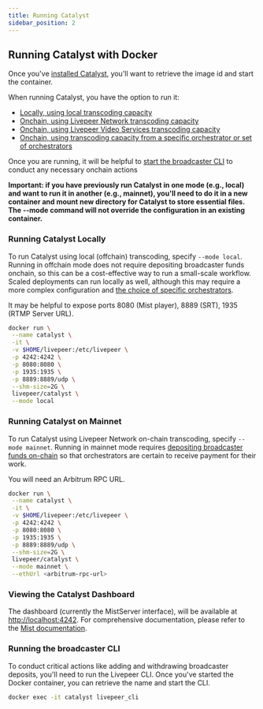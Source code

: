 ```yaml
---
title: Running Catalyst
sidebar_position: 2
---
```


## Running Catalyst with Docker

Once you've [installed Catalyst](/broadcasters/getting-started/install), you'll want to retrieve the image id and start the container.

When running Catalyst, you have the option to run it:

- [Locally, using local transcoding capacity](#running-Catalyst-locally)
- [Onchain, using Livepeer Network transcoding capacity](#running-Catalyst-on-mainnet)
- [Onchain, using Livepeer Video Services transcoding capacity](#running-Catalyst-with-livepeercom)
- [Onchain, using transcoding capacity from a specific orchestrator or set of orchestrators](/broadcasters/how-to-guides/choose-orchestrator)

Once you are running, it will be helpful to [start the broadcaster CLI](#running-the-broadcaster-cli) to conduct any necessary onchain actions

**Important: if you have previously run Catalyst in one mode (e.g., local) and want to run it in another (e.g., mainnet), you'll need to do it in a new container and mount new directory for Catalyst to store essential files. The --mode command will not override the configuration in an existing container.**

### Running Catalyst Locally

To run Catalyst using local (offchain) transcoding, specify `--mode local`. Running in offchain mode does not require depositing broadcaster funds onchain, so this can be a cost-effective way to run a small-scale workflow. Scaled deployments can run locally as well, although this may require a more complex configuration and [the choice of specific orchestrators](/broadcasters/how-to-guides/choose-orchestrator).

It may be helpful to expose ports 8080 (Mist player), 8889 (SRT), 1935 (RTMP Server URL).

```bash
docker run \
 --name catalyst \
 -it \
 -v $HOME/livepeer:/etc/livepeer \
 -p 4242:4242 \
 -p 8080:8080 \
 -p 1935:1935 \
 -p 8889:8889/udp \
 --shm-size=2G \
 livepeer/catalyst \
 --mode local
```

### Running Catalyst on Mainnet

To run Catalyst using Livepeer Network on-chain transcoding, specify `--mode mainnet`. Running in mainnet mode requires [depositing broadcaster funds on-chain](/broadcasters/getting-started/deposit-broadcasting-funds.md) so that orchestrators are certain to receive payment for their work.

You will need an Arbitrum RPC URL.

```bash
docker run \
 --name catalyst \
 -it \
 -v $HOME/livepeer:/etc/livepeer \
 -p 4242:4242 \
 -p 8080:8080 \
 -p 1935:1935 \
 -p 8889:8889/udp \
 --shm-size=2G \
 livepeer/catalyst \
 --mode mainnet \
 --ethUrl <arbitrum-rpc-url>
```

### Viewing the Catalyst Dashboard

The dashboard (currently the MistServer interface), will be available at [http://localhost:4242](http://localhost:4242). For comprehensive documentation, please refer to the [Mist documentation](https://mistserver.org/documentation).

### Running the broadcaster CLI

To conduct critical actions like adding and withdrawing broadcaster deposits, you'll need to run the Livepeer CLI. Once you've started the Docker container, you can retrieve the name and start the CLI.

```bash
docker exec -it catalyst livepeer_cli
```
